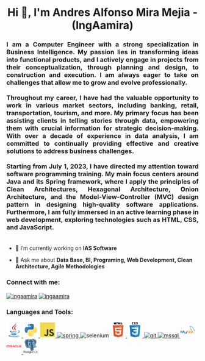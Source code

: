 <h1 align="center">Hi 👋, I'm Andres Alfonso Mira Mejia - (IngAamira)</h1>
<h3 align="justify">
  I am a Computer Engineer with a strong specialization in Business Intelligence. My passion lies in transforming
    ideas into functional products, and I actively engage in projects from their conceptualization, through planning and
    design, to construction and execution. I am always eager to take on challenges that allow me to grow and evolve
    professionally.     
  <br></br>
  Throughout my career, I have had the valuable opportunity to work in various market sectors, including banking,
    retail, transportation, tourism, and more. My primary focus has been assisting clients in telling stories through
    data, empowering them with crucial information for strategic decision-making. With over a decade of experience in
    data analysis, I am committed to continually providing effective and creative solutions to address business
    challenges.
  <br></br>
  Starting from July 1, 2023, I have directed my attention toward software programming training. My main focus centers
    around Java and its Spring framework, where I apply the principles of Clean Architectures, Hexagonal Architecture,
    Onion Architecture, and the Model-View-Controller (MVC) design pattern in designing high-quality software
    applications. Furthermore, I am fully immersed in an active learning phase in web development, exploring
    technologies such as HTML, CSS, and JavaScript.
 <br></br>
</h3>


- 🔭 I’m currently working on **IAS Software**

- 💬 Ask me about **Data Base, BI, Programing, Web Development, Clean Architecture, Agile Methodologies**

<h3 align="left">Connect with me:</h3>
<p align="left">
    <a href="https://twitter.com/ingaamira" target="blank"><img align="center"
            src="https://raw.githubusercontent.com/rahuldkjain/github-profile-readme-generator/master/src/images/icons/Social/twitter.svg"
            alt="ingaamira" height="30" width="40" /></a>
    <a href="https://linkedin.com/in/ingaamira" target="blank"><img align="center"
            src="https://raw.githubusercontent.com/rahuldkjain/github-profile-readme-generator/master/src/images/icons/Social/linked-in-alt.svg"
            alt="ingaamira" height="30" width="40" /></a>
</p>

<h3 align="left">Languages and Tools:</h3>
<p align="left"> <a href="https://www.w3schools.com/css/" target="_blank" rel="noreferrer">
  <img src="https://raw.githubusercontent.com/devicons/devicon/master/icons/java/java-original.svg" 
    alt="java" width="40" height="40" /> </a> <a href="https://developer.mozilla.org/en-US/docs/Web/JavaScript" target="_blank" rel="noreferrer"> 
 <img src="https://raw.githubusercontent.com/devicons/devicon/master/icons/python/python-original.svg"
    alt="python" width="40" height="40" /> </a> <a href="https://www.selenium.dev" target="_blank" rel="noreferrer">       
  <img src="https://raw.githubusercontent.com/devicons/devicon/master/icons/javascript/javascript-original.svg"
    alt="javascript" width="40" height="40" /> </a> <a href="https://www.microsoft.com/en-us/sql-server" target="_blank" rel="noreferrer"> 
  <img src="https://www.vectorlogo.zone/logos/springio/springio-icon.svg" 
    alt="spring" width="40" height="40" /> </a> 
  <img src="https://raw.githubusercontent.com/detain/svg-logos/780f25886640cef088af994181646db2f6b1a3f8/svg/selenium-logo.svg"
    alt="selenium" width="40" height="40" /> </a> <a href="https://spring.io/" target="_blank" rel="noreferrer">
  <img src="https://raw.githubusercontent.com/devicons/devicon/master/icons/html5/html5-original-wordmark.svg"
    alt="html5" width="40" height="40" /> </a> <a href="https://www.java.com" target="_blank" rel="noreferrer">        
  <img src="https://raw.githubusercontent.com/devicons/devicon/master/icons/css3/css3-original-wordmark.svg"
    alt="css3" width="40" height="40" /> </a> <a href="https://git-scm.com/" target="_blank" rel="noreferrer">
  <img src="https://www.vectorlogo.zone/logos/git-scm/git-scm-icon.svg" 
    alt="git" width="40" height="40" /> </a> <a href="https://www.w3.org/html/" target="_blank" rel="noreferrer"> 
  <img src="https://www.svgrepo.com/show/303229/microsoft-sql-server-logo.svg" 
    alt="mssql" width="40" height="40" /> </a> <a href="https://www.mysql.com/" target="_blank" rel="noreferrer"> 
  <img src="https://raw.githubusercontent.com/devicons/devicon/master/icons/mysql/mysql-original-wordmark.svg"
    alt="mysql" width="40" height="40" /> </a> <a href="https://www.oracle.com/" target="_blank" rel="noreferrer"> 
  <img src="https://raw.githubusercontent.com/devicons/devicon/master/icons/oracle/oracle-original.svg" 
    alt="oracle" width="40" height="40" /> </a> <a href="https://www.postgresql.org" target="_blank" rel="noreferrer"> 
  <img src="https://raw.githubusercontent.com/devicons/devicon/master/icons/postgresql/postgresql-original-wordmark.svg"
    alt="postgresql" width="40" height="40" /> </a> <a href="https://www.python.org" target="_blank" rel="noreferrer">  
</p>